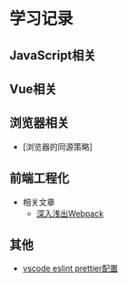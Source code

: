 # 学习记录

## JavaScript相关

## Vue相关

## 浏览器相关
- [浏览器的同源策略]
## 前端工程化
- 相关文章
    - [深入浅出Webpack](http://webpack.wuhaolin.cn/)
## 其他

-  [vscode eslint prettier配置](https://github.com/noPnoG/blog/blob/main/articles/%E5%B7%A5%E7%A8%8B%E5%8C%96/eslint.md)

